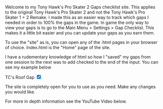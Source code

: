 Welcome to my Tony Hawk's Pro Skater 2 Gaps checklist site. 
This applies to the original Tony Hawk's Pro Skater 2 and not the Tony Hawk's Pro Skater 1 + 2 Remake. I made this as an easier way to track which gaps I needed in order to 100% the gaps in the game. 
In game the only way to view your gaps is to go to the Main Menu > Settings > Gap Checklist. This makes it a little bit easier and you can update your gaps as you earn them. 

To use the "site" as is, you can open any of the .html pages in your browser of choice. Index.html is the "Home" page of the site. 

I have a rudementary knowledge of html so how I "saved" my gaps from one session to the next was to add checked to the end of the input. You can see my example below 

<div class="gap">
  <label for="tcrg">TC's Roof Gap</label>
  <input type="checkbox" name="tcrg" id="tcrg" value="TC's Roof Gap" checked> 
</div>

The site is completely open for you to use as you need. Make any changes you would like. 

For more in depth information see the YouTube Video below.

